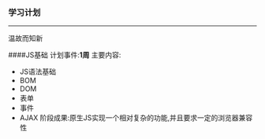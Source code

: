 
### 学习计划
---
温故而知新

####JS基础
计划事件:**1周**
主要内容:
  - JS语法基础
  - BOM
  - DOM
  - 表单
  - 事件
  - AJAX
阶段成果:原生JS实现一个相对复杂的功能,并且要求一定的浏览器兼容性
